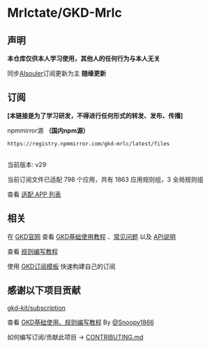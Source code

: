 # Mrlctate/GKD-Mrlc

## 声明

**本仓库仅供本人学习使用，其他人的任何行为与本人无关**

同步[AIsouler](https://github.com/AIsouler/GKD_subscription)订阅更新为主  **随缘更新**

## 订阅

**[本链接是为了学习研发，不得进行任何形式的转发、发布、传播]**

npmmirror源 **（国内npm源）**

```txt
https://registry.npmmirror.com/gkd-mrlc/latest/files
```
##

当前版本: v29

当前订阅文件已适配 798 个应用，共有 1863 应用规则组，3 全局规则组

查看 [适配 APP 列表](./dist/README.md)

## 相关

在 [GKD官网](https://gkd.li/) 查看 [GKD基础使用教程](https://gkd.li/guide/) 、[常见问题](https://gkd.li/guide/faq) 以及 [API说明](https://gkd.li/api/)

查看 [规则编写教程](https://github.com/Snoopy1866/blogs/blob/main/software/gkd/gkd-rule-tutorial/gkd-rule-tutorial.md) 

使用 [GKD订阅模板](https://github.com/gkd-kit/subscription-template) 快速构建自己的订阅

## 感谢以下项目贡献

[gkd-kit/subscription](https://github.com/gkd-kit/subscription)

查看 [GKD基础使用、规则编写教程](https://github.com/Snoopy1866/blogs/tree/main/software/gkd) By [@Snoopy1866](https://github.com/Snoopy1866)

如何编写订阅/贡献此项目 -> [CONTRIBUTING.md](./CONTRIBUTING.md)
